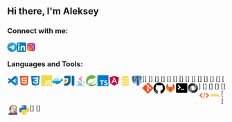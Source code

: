 ## Hi there, I'm Aleksey

### Connect with me:

[<img align="left" alt="Aleksey Curat | Telegram" width="22px" src="https://raw.githubusercontent.com/Lowton/lowton/main/contact/telegram.svg" />][telegram]
[<img align="left" alt="Aleksey Kouzmenko | LinkedIn" width="22px" src="https://raw.githubusercontent.com/Lowton/lowton/main/contact/linkedin.svg" />][linkedin]
[<img align="left" alt="Archie Low | Instagram" width="22px" src="https://raw.githubusercontent.com/Lowton/lowton/main/contact/instagram.svg" />][instagram]

<br />

### Languages and Tools:
[<img align="left" alt="Visual Studio Code" width="26px" src="https://raw.githubusercontent.com/Lowton/lowton/main/tools/vscode.svg" />]
[<img align="left" alt="HTML5" width="26px" src="https://raw.githubusercontent.com/Lowton/lowton/main/tools/html.svg" />]
[<img align="left" alt="CSS3" width="26px" src="https://raw.githubusercontent.com/Lowton/lowton/main/tools/css.svg" />]
[<img align="left" alt="JavaScript" width="26px" src="https://raw.githubusercontent.com/Lowton/lowton/main/tools/javascript.svg" />]
[<img align="left" alt="Docker" width="26px" src="https://raw.githubusercontent.com/Lowton/lowton/main/tools/docker.svg" />]
[<img align="left" alt="Intellij Idea" width="26px" src="https://raw.githubusercontent.com/Lowton/lowton/main/tools/intellij.svg" />]
[<img align="left" alt="Java" width="26px" src="https://raw.githubusercontent.com/Lowton/lowton/main/tools/java.svg" />]
[<img align="left" alt="Spring Framework" width="26px" src="https://raw.githubusercontent.com/Lowton/lowton/main/tools/spring.svg" />]
[<img align="left" alt="TypeScript" width="26px" src="https://raw.githubusercontent.com/Lowton/lowton/main/tools/typescript.svg" />]
[<img align="left" alt="Angular" width="26px" src="https://raw.githubusercontent.com/Lowton/lowton/main/tools/angular.svg" />]
[<img align="left" alt="SQL" width="26px" src="https://raw.githubusercontent.com/Lowton/lowton/main/tools/sql.svg" />]
[<img align="left" alt="PostgreSQL" width="26px" src="https://raw.githubusercontent.com/Lowton/lowton/main/tools/postgresql.svg" />]
[<img align="left" alt="Git" width="26px" src="https://raw.githubusercontent.com/Lowton/lowton/main/tools/git.svg" />]
[<img align="left" alt="GitHub" width="26px" src="https://raw.githubusercontent.com/Lowton/lowton/main/tools/github.svg" />]
[<img align="left" alt="GitLab" width="26px" src="https://raw.githubusercontent.com/Lowton/lowton/main/tools/gitlab.svg" />]
[<img align="left" alt="Terminal" width="26px" src="https://raw.githubusercontent.com/Lowton/lowton/main/tools/terminal.svg" />]
[<img align="left" alt="JSON" width="26px" src="https://raw.githubusercontent.com/Lowton/lowton/main/tools/json.svg" />]
[<img align="left" alt="XML" width="26px" src="https://raw.githubusercontent.com/Lowton/lowton/main/tools/xml.svg" />]
[<img align="left" alt="Yaml" width="26px" src="https://raw.githubusercontent.com/Lowton/lowton/main/tools/yaml.svg" />]
[<img align="left" alt="Jenkins" width="26px" src="https://raw.githubusercontent.com/Lowton/lowton/main/tools/jenkins.svg" />]
[<img align="left" alt="Python" width="26px" src="https://raw.githubusercontent.com/Lowton/lowton/main/tools/python.svg" />]

<br />

[telegram]: https://t.me/curat
[linkedin]: https://linkedin.com/in/codeSTACKr
[instagram]: https://www.instagram.com/archie_low
